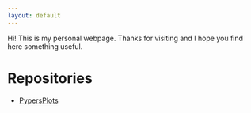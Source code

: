 ```yaml
---
layout: default
---
```


Hi! This is my personal webpage. Thanks for visiting and I hope you find here something useful.

# Repositories

* [PypersPlots](https://altjerue.github.io/PypersPlots)
